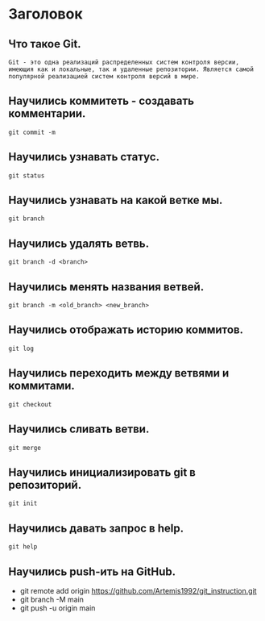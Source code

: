 # Заголовок

## Что такое Git.

```
Git - это одна реализаций распределенных систем контроля версии,
имеющия как и локальные, так и удаленные репозитории. Является самой популярной реализацией систем контроля версий в мире.
```

## Научились коммитеть - создавать комментарии. 

```
git commit -m
```

## Научились узнавать статус.

```
git status
```

## Научились узнавать на какой ветке мы.

```
git branch
```

## Научились удалять ветвь.

```
git branch -d <branch>
```

## Научились менять названия ветвей.

```
git branch -m <old_branch> <new_branch>
```

## Научились отображать историю коммитов.

```
git log
```

## Научились переходить между ветвями и коммитами.

```
git checkout
```

## Научились сливать ветви.

```
git merge
```

## Научились инициализировать git в репозиторий.

```
git init
```

## Научились давать запрос в help.

```
git help
```

## Научились push-ить на GitHub.


+ git remote add origin https://github.com/Artemis1992/git_instruction.git
+ git branch -M main
+ git push -u origin main

